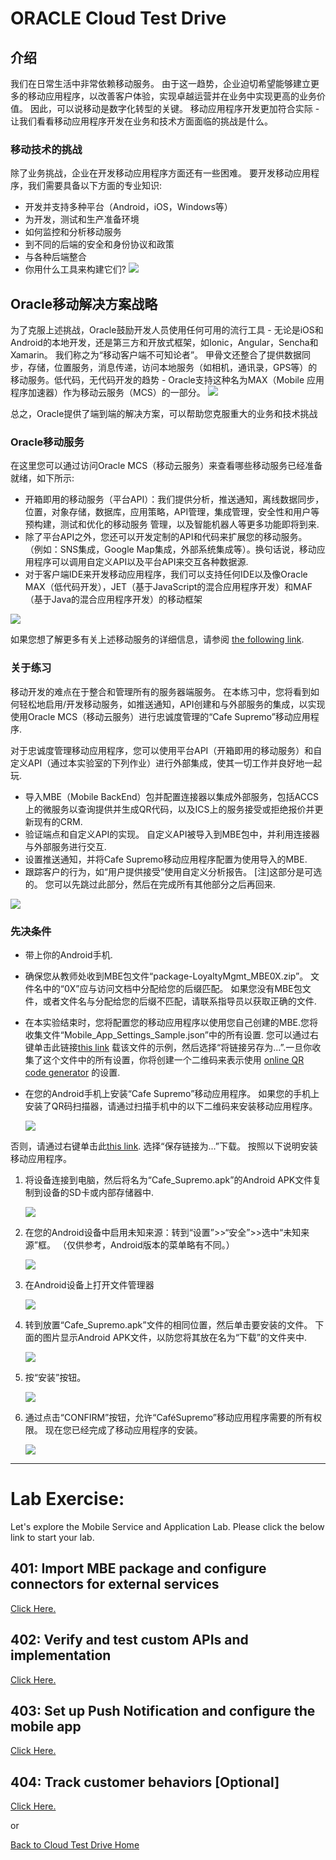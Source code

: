 
# ORACLE Cloud Test Drive #

## 介绍 ##
我们在日常生活中非常依赖移动服务。 由于这一趋势，企业迫切希望能够建立更多的移动应用程序，以改善客户体验，实现卓越运营并在业务中实现更高的业务价值。 因此，可以说移动是数字化转型的关键。 移动应用程序开发更加符合实际 - 让我们看看移动应用程序开发在业务和技术方面面临的挑战是什么。

### 移动技术的挑战 ###
除了业务挑战，企业在开发移动应用程序方面还有一些困难。 要开发移动应用程序，我们需要具备以下方面的专业知识:
+ 开发并支持多种平台（Android，iOS，Windows等）
+ 为开发，测试和生产准备环境
+ 如何监控和分析移动服务
+ 到不同的后端的安全和身份协议和政策
+ 与各种后端整合
+ 你用什么工具来构建它们?
![](../common/images/mobile/Technical_Challenges_in_Mobile.PNG)

## Oracle移动解决方案战略 ##
为了克服上述挑战，Oracle鼓励开发人员使用任何可用的流行工具 - 无论是iOS和Android的本地开发，还是第三方和开放式框架，如Ionic，Angular，Sencha和Xamarin。 我们称之为“移动客户端不可知论者”。 甲骨文还整合了提供数据同步，存储，位置服务，消息传递，访问本地服务（如相机，通讯录，GPS等）的移动服务。低代码，无代码开发的趋势 - Oracle支持这种名为MAX（Mobile 应用程序加速器）作为移动云服务（MCS）的一部分。
![](../common/images/mobile/Oracle_Mobile_Solution_Strategy.PNG)

总之，Oracle提供了端到端的解决方案，可以帮助您克服重大的业务和技术挑战

### Oracle移动服务 ###
在这里您可以通过访问Oracle MCS（移动云服务）来查看哪些移动服务已经准备就绪，如下所示:
+ 开箱即用的移动服务（平台API）：我们提供分析，推送通知，离线数据同步，位置，对象存储，数据库，应用策略，API管理，集成管理，安全性和用户等预构建，测试和优化的移动服务 管理，以及智能机器人等更多功能即将到来.
+ 除了平台API之外，您还可以开发定制的API和代码来扩展您的移动服务。 （例如：SNS集成，Google Map集成，外部系统集成等）。换句话说，移动应用程序可以调用自定义API以及平台API来交互各种数据源.
+ 对于客户端IDE来开发移动应用程序，我们可以支持任何IDE以及像Oracle MAX（低代码开发），JET（基于JavaScript的混合应用程序开发）和MAF（基于Java的混合应用程序开发）的移动框架

![](../common/images/mobile/Oracle_Mobile_Services.PNG)

如果您想了解更多有关上述移动服务的详细信息，请参阅 [the following link](https://docs.oracle.com/en/cloud/paas/mobile-cloud/index.html).

### 关于练习 ###
移动开发的难点在于整合和管理所有的服务器端服务。 在本练习中，您将看到如何轻松地启用/开发移动服务，如推送通知，API创建和与外部服务的集成，以实现使用Oracle MCS（移动云服务）进行忠诚度管理的“Cafe Supremo”移动应用程序.

对于忠诚度管理移动应用程序，您可以使用平台API（开箱即用的移动服务）和自定义API（通过本实验室的下列作业）进行外部集成，使其一切工作并良好地一起玩.
- 导入MBE（Mobile BackEnd）包并配置连接器以集成外部服务，包括ACCS上的微服务以查询提供并生成QR代码，以及ICS上的服务接受或拒绝报价并更新现有的CRM.
- 验证端点和自定义API的实现。 自定义API被导入到MBE包中，并利用连接器与外部服务进行交互.
- 设置推送通知，并将Cafe Supremo移动应用程序配置为使用导入的MBE.
- 跟踪客户的行为，如“用户提供接受”使用自定义分析报告。 [注]这部分是可选的。 您可以先跳过此部分，然后在完成所有其他部分之后再回来.

![](../common/images/mobile/CTD_About_Lab_Mobile.PNG)


### 先决条件 ###
- 带上你的Android手机.
- 确保您从教师处收到MBE包文件“package-LoyaltyMgmt_MBE0X.zip”。 文件名中的“0X”应与访问文档中分配给您的后缀匹配。 如果您没有MBE包文件，或者文件名与分配给您的后缀不匹配，请联系指导员以获取正确的文件.
- 在本实验结束时，您将配置您的移动应用程序以使用您自己创建的MBE.您将收集文件“Mobile_App_Settings_Sample.json”中的所有设置. 您可以通过右键单击此链接[this link](../common/assets/mobile/Mobile_App_Settings_Sample.json) 载该文件的示例，然后选择“将链接另存为...”.一旦你收集了这个文件中的所有设置，你将创建一个二维码来表示使用 [online QR code generator](http://www.qr-code-generator.com/) 的设置.
- 在您的Android手机上安装“Cafe Supremo”移动应用程序。 如果您的手机上安装了QR码扫描器，请通过扫描手机中的以下二维码来安装移动应用程序。

   ![](../common/images/mobile/400-Install_App_QRcode.png)

否则，请通过右键单击此[this link](../common/assets/mobile/Cafe_Supremo.apk?raw=true).  选择“保存链接为...”下载。 按照以下说明安装移动应用程序。

1. 将设备连接到电脑，然后将名为“Cafe_Supremo.apk”的Android APK文件复制到设备的SD卡或内部存储器中.

   ![](../common/images/mobile/401-Install_App_1.png)

2. 在您的Android设备中启用未知来源：转到“设置”>>“安全”>>选中“未知来源”框。 （仅供参考，Android版本的菜单略有不同。）

   ![](../common/images/mobile/401-Install_App_2.png)

3. 在Android设备上打开文件管理器 

   ![](../common/images/mobile/401-Install_App_3.png)

4. 转到放置“Cafe_Supremo.apk”文件的相同位置，然后单击要安装的文件。 下面的图片显示Android APK文件，以防您将其放在名为“下载”的文件夹中.

   ![](../common/images/mobile/401-Install_App_4.png)

5. 按“安装”按钮。

   ![](../common/images/mobile/401-Install_App_5.png)

6. 通过点击“CONFIRM”按钮，允许“CaféSupremo”移动应用程序需要的所有权限。 现在您已经完成了移动应用程序的安装。

   ![](../common/images/mobile/401-Install_App_6.png)


---
# Lab Exercise: #
Let's explore the Mobile Service and Application Lab. Please click the below link to start your lab.

## 401: Import MBE package and configure connectors for external services ##

[Click Here.](401-MobileLab.md)

## 402: Verify and test custom APIs and implementation ##

[Click Here.](402-MobileLab.md)

## 403: Set up Push Notification and configure the mobile app ##

[Click Here.](403-MobileLab.md)

## 404: Track customer behaviors [Optional] ##

[Click Here.](404-MobileLab.md)

or

[Back to Cloud Test Drive Home](../README.md)
